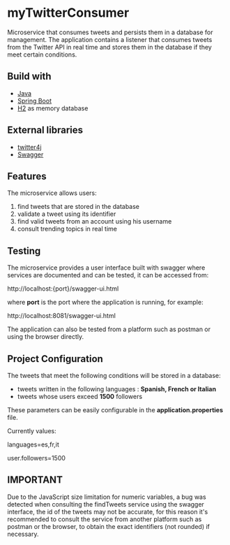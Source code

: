 # myTwitterConsumer

Microservice that consumes tweets and persists them in a database for management. The application contains a listener that consumes tweets from the Twitter API in real time and stores them in the database if they meet certain conditions.

## Build with

- [Java](https://go.java/)
- [Spring Boot](https://spring.io/projects/spring-boot)
- [H2](https://www.h2database.com/html/main.html) as memory database

## External libraries

- [twitter4j](http://twitter4j.org/en/)
- [Swagger](https://swagger.io/)

## Features

The microservice allows users:

1. find tweets that are stored in the database
2. validate a tweet using its identifier
3. find valid tweets from an account using his username
4. consult trending topics in real time

## Testing

The microservice provides a user interface built with swagger where services are documented and can be tested, it can be accessed from:

http://localhost:{port}/swagger-ui.html

where **port** is the port where the application is running, for example:

http://localhost:8081/swagger-ui.html

The application can also be tested from a platform such as postman or using the browser directly.

## Project Configuration

The tweets that meet the following conditions will be stored in a database:

- tweets written in the following languages : **Spanish, French or Italian**
- tweets whose users exceed **1500** followers

These parameters can be easily configurable in the **application.properties** file.

Currently values:

languages=es,fr,it

user.followers=1500

## IMPORTANT

Due to the JavaScript size limitation for numeric variables, a bug was detected when consulting the findTweets service using the swagger interface, the id of the tweets may not be accurate, for this reason it's recommended to consult the service from another platform such as postman or the browser, to obtain the exact identifiers (not rounded) if necessary.
